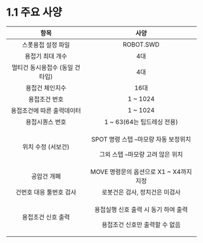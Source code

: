 # 1.1 주요 사양

|       **항목**       |                          **사양**                          |
| :----------------: | :------------------------------------------------------: |
|     스폿용접 설정 파일     |                         ROBOT.SWD                        |
|      용접기 최대 개수     |                            4대                            |
| 멀티건 동시용접수 (동일 건타입) |                            4대                            |
|      용접건 체인지수      |                            16대                           |
|       용접조건 번호      |                         1 \~ 1024                        |
|   용접조건에 따른 출력데이터   |                         1 \~ 1024                        |
|      용접시퀀스 번호      |                   1 \~ 63(64는 팁드레싱 전용)                   |
|     위치 수정 (서보건)    | <p>SPOT 명령 스텝 –마모량 자동 보정위치</p><p>그외 스텝 –마모량 고려 않은 위치</p> |
|       공압건 개폐       |               MOVE 명령문의 옵션으로 X1 \~ X4까지 지정               |
|    건번호 대응 툴번호 검사   |                     로봇건은 검사, 정치건은 미검사                    |
|     용접조건 신호 출력     |   <p>용접실행 신호 출력 시 동기 하여 출력</p><p>용접조건 신호만 출력할 수 없음</p>   |
